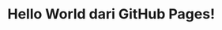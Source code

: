 <!DOCTYPE html>
<html>
  <head>
    <title>My GitHub Site</title>
  </head>
  <body>
    <h1>Hello World dari GitHub Pages!</h1>
  </body>
</html>

